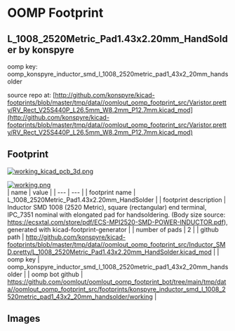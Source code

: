 # OOMP Footprint  
## L_1008_2520Metric_Pad1.43x2.20mm_HandSolder  by konspyre  
  
oomp key: oomp_konspyre_inductor_smd_l_1008_2520metric_pad1_43x2_20mm_handsolder  
  
source repo at: [http://github.com/konspyre/kicad-footprints/blob/master/tmp/data//oomlout_oomp_footprint_src/Varistor.pretty/RV_Rect_V25S440P_L26.5mm_W8.2mm_P12.7mm.kicad_mod](http://github.com/konspyre/kicad-footprints/blob/master/tmp/data//oomlout_oomp_footprint_src/Varistor.pretty/RV_Rect_V25S440P_L26.5mm_W8.2mm_P12.7mm.kicad_mod)  
## Footprint  
  
[![working_kicad_pcb_3d.png](working_kicad_pcb_3d_600.png)](working_kicad_pcb_3d.png)  
  
[![working.png](working_600.png)](working.png)  
| name | value | 
| --- | --- | 
| footprint name | L_1008_2520Metric_Pad1.43x2.20mm_HandSolder | 
| footprint description | Inductor SMD 1008 (2520 Metric), square (rectangular) end terminal, IPC_7351 nominal with elongated pad for handsoldering. (Body size source: https://ecsxtal.com/store/pdf/ECS-MPI2520-SMD-POWER-INDUCTOR.pdf), generated with kicad-footprint-generator | 
| number of pads | 2 | 
| github path | http://github.com/konspyre/kicad-footprints/blob/master/tmp/data//oomlout_oomp_footprint_src/Inductor_SMD.pretty/L_1008_2520Metric_Pad1.43x2.20mm_HandSolder.kicad_mod | 
| oomp key | oomp_konspyre_inductor_smd_l_1008_2520metric_pad1_43x2_20mm_handsolder | 
| oomp bot github | https://github.com/oomlout/oomlout_oomp_footprint_bot/tree/main/tmp/data//oomlout_oomp_footprint_src/footprints/konspyre_inductor_smd_l_1008_2520metric_pad1_43x2_20mm_handsolder/working | 
## Images  
